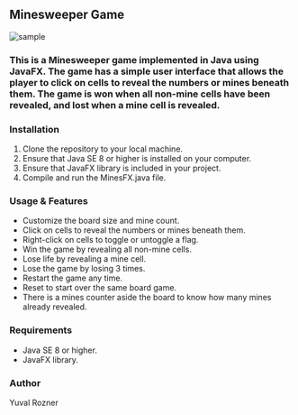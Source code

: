 ## Minesweeper Game 
![sample](https://user-images.githubusercontent.com/127048451/226147274-c26eb6ad-8f89-4c2a-88c1-afedb9a80515.png)

### This is a Minesweeper game implemented in Java using JavaFX. The game has a simple user interface that allows the player to click on cells to reveal the numbers or mines beneath them. The game is won when all non-mine cells have been revealed, and lost when a mine cell is revealed.

### Installation
1. Clone the repository to your local machine.
2. Ensure that Java SE 8 or higher is installed on your computer.
3. Ensure that JavaFX library is included in your project.
4. Compile and run the MinesFX.java file.

### Usage & Features
* Customize the board size and mine count.
* Click on cells to reveal the numbers or mines beneath them.
* Right-click on cells to toggle or untoggle a flag.
* Win the game by revealing all non-mine cells.
* Lose life by revealing a mine cell.
* Lose the game by losing 3 times.
* Restart the game any time.
* Reset to start over the same board game.
* There is a mines counter aside the board to know how many mines already revealed.

### Requirements
* Java SE 8 or higher.
* JavaFX library.

### Author
Yuval Rozner
